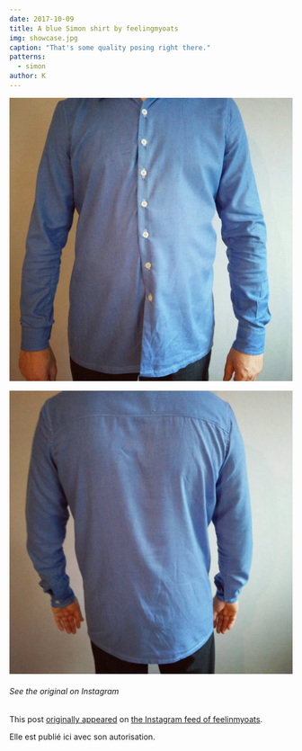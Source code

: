 ```yaml
---
date: 2017-10-09
title: A blue Simon shirt by feelingmyoats
img: showcase.jpg
caption: "That's some quality posing right there."
patterns:
  - simon
author: K
---
```


![View of the front](front.jpg)

![View of the back](back.jpg)

<Note>

###### See the original on Instagram
This post [originally appeared](https://www.instagram.com/p/BZ6X2CkjZor/) 
on [the Instagram feed of feelinmyoats](https://www.instagram.com/feelinmyoats/).

Elle est publié ici avec son autorisation.

</Note>

